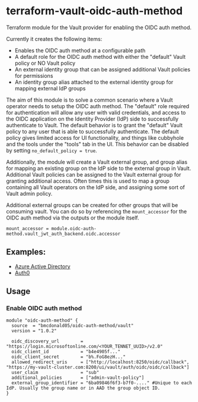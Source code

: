 # terraform-vault-oidc-auth-method
Terraform module for the Vault provider for enabling the OIDC auth method.

Currently it creates the following items:
- Enables the OIDC auth method at a configurable path
- A default role for the OIDC auth method with either the "default" Vault policy or NO Vault policy
- An external identity group that can be assigned additional Vault policies for permissions
- An identity group alias attached to the external identity group for mapping external IdP groups

The aim of this module is to solve a common scenario where a Vault operator needs to setup the OIDC auth method. The "default" role required for authentication will allow any user with valid credentials, and access to the OIDC application on the Identity Provider (IdP) side to successfully authenticate to Vault. The default behavior is to grant the "default" Vault policy to any user that is able to successfully authenticate. The default policy gives limited access for UI functionality, and things like cubbyhole and the tools under the "tools" tab in the UI. This behavior can be disabled by setting `no_default_policy = true`.

Additionally, the module will create a Vault external group, and group alias for mapping an existing group on the IdP side to the external group in Vault. Additional Vault policies can be assigned to the Vault external group for granting additional access. Often times this is used to map a group containing all Vault operators on the IdP side, and assigning some sort of Vault admin policy.

Additional external groups can be created for other groups that will be consuming vault. You can do so by referencing the `mount_accessor` for the OIDC auth method via the outputs or the module itself.

```
mount_accessor = module.oidc-auth-method.vault_jwt_auth_backend.oidc.accessor
```

## Examples:
- [Azure Active Directory](https://github.com/bmcdonald05/terraform-vault-oidc-auth-method/tree/main/examples/azure-active-directory)
- [Auth0](https://github.com/bmcdonald05/terraform-vault-oidc-auth-method/tree/main/examples/auth0)


## Usage

### Enable OIDC auth method

```hcl
module "oidc-auth-method" {
  source  = "bmcdonald05/oidc-auth-method/vault"
  version = "1.0.2"

  oidc_discovery_url        = "https://login.microsoftonline.com/<YOUR_TENNET_UUID>/v2.0"
  oidc_client_id            = "b4e4905f..."
  oidc_client_secret        = "b%.FoG8ezH..."
  allowed_redirect_uris     = ["http://localhost:8250/oidc/callback", "https://my-vault-cluster.com:8200/ui/vault/auth/oidc/oidc/callback"]
  user_claim                = "sub"
  additional_policies       = ["admin-vault-policy"]
  external_group_identifier = "6ba09846f6f3-b7f0-...." #Unique to each IdP. Usually the group name or in AAD the group object ID.
}
```
